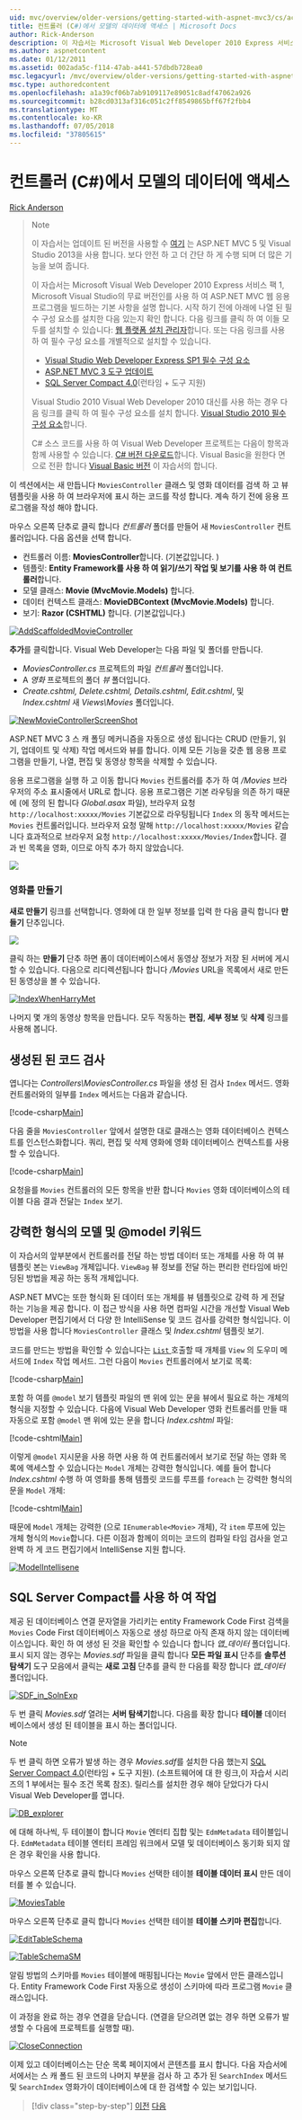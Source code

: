 ```yaml
---
uid: mvc/overview/older-versions/getting-started-with-aspnet-mvc3/cs/accessing-your-models-data-from-a-controller
title: 컨트롤러 (C#)에서 모델의 데이터에 액세스 | Microsoft Docs
author: Rick-Anderson
description: 이 자습서는 Microsoft Visual Web Developer 2010 Express 서비스 팩 1, 인를 사용 하 여 ASP.NET MVC 웹 응용 프로그램을 빌드하는 기본 사항을 설명 하는 중...
ms.author: aspnetcontent
ms.date: 01/12/2011
ms.assetid: 002ada5c-f114-47ab-a441-57dbdb728ea0
msc.legacyurl: /mvc/overview/older-versions/getting-started-with-aspnet-mvc3/cs/accessing-your-models-data-from-a-controller
msc.type: authoredcontent
ms.openlocfilehash: a1a39cf06b7ab9109117e89051c8adf47062a926
ms.sourcegitcommit: b28cd0313af316c051c2ff8549865bff67f2fbb4
ms.translationtype: MT
ms.contentlocale: ko-KR
ms.lasthandoff: 07/05/2018
ms.locfileid: "37805615"
---
```

<a name="accessing-your-models-data-from-a-controller-c"></a>컨트롤러 (C#)에서 모델의 데이터에 액세스
====================
[Rick Anderson](https://github.com/Rick-Anderson)

> > [!NOTE]
> > 이 자습서는 업데이트 된 버전을 사용할 수 [여기](../../../getting-started/introduction/getting-started.md) 는 ASP.NET MVC 5 및 Visual Studio 2013을 사용 합니다. 보다 안전 하 고 더 간단 하 게 수행 되며 더 많은 기능을 보여 줍니다.
> 
> 
> 이 자습서는 Microsoft Visual Web Developer 2010 Express 서비스 팩 1, Microsoft Visual Studio의 무료 버전인를 사용 하 여 ASP.NET MVC 웹 응용 프로그램을 빌드하는 기본 사항을 설명 합니다. 시작 하기 전에 아래에 나열 된 필수 구성 요소를 설치한 다음 있는지 확인 합니다. 다음 링크를 클릭 하 여 이들 모두를 설치할 수 있습니다: [웹 플랫폼 설치 관리자](https://www.microsoft.com/web/gallery/install.aspx?appid=VWD2010SP1Pack)합니다. 또는 다음 링크를 사용 하 여 필수 구성 요소를 개별적으로 설치할 수 있습니다.
> 
> - [Visual Studio Web Developer Express SP1 필수 구성 요소](https://www.microsoft.com/web/gallery/install.aspx?appid=VWD2010SP1Pack)
> - [ASP.NET MVC 3 도구 업데이트](https://www.microsoft.com/web/gallery/install.aspx?appsxml=&amp;appid=MVC3)
> - [SQL Server Compact 4.0](https://www.microsoft.com/web/gallery/install.aspx?appid=SQLCE;SQLCEVSTools_4_0)(런타임 + 도구 지원)
> 
> Visual Studio 2010 Visual Web Developer 2010 대신를 사용 하는 경우 다음 링크를 클릭 하 여 필수 구성 요소를 설치 합니다. [Visual Studio 2010 필수 구성 요소](https://www.microsoft.com/web/gallery/install.aspx?appsxml=&amp;appid=VS2010SP1Pack)합니다.
> 
> C# 소스 코드를 사용 하 여 Visual Web Developer 프로젝트는 다음이 항목과 함께 사용할 수 있습니다. [C# 버전 다운로드](https://code.msdn.microsoft.com/Introduction-to-MVC-3-10d1b098)합니다. Visual Basic을 원한다 면으로 전환 합니다 [Visual Basic 버전](../vb/intro-to-aspnet-mvc-3.md) 이 자습서의 합니다.

이 섹션에서는 새 만듭니다 `MoviesController` 클래스 및 영화 데이터를 검색 하 고 뷰 템플릿을 사용 하 여 브라우저에 표시 하는 코드를 작성 합니다. 계속 하기 전에 응용 프로그램을 작성 해야 합니다.

마우스 오른쪽 단추로 클릭 합니다 *컨트롤러* 폴더를 만들어 새 `MoviesController` 컨트롤러입니다. 다음 옵션을 선택 합니다.

- 컨트롤러 이름: **MoviesController**합니다. (기본값입니다. )
- 템플릿: **Entity Framework를 사용 하 여 읽기/쓰기 작업 및 보기를 사용 하 여 컨트롤러**합니다.
- 모델 클래스: **Movie (MvcMovie.Models)** 합니다.
- 데이터 컨텍스트 클래스: **MovieDBContext (MvcMovie.Models)** 합니다.
- 보기: **Razor (CSHTML)** 합니다. (기본값입니다.)

[![AddScaffoldedMovieController](accessing-your-models-data-from-a-controller/_static/image2.png "AddScaffoldedMovieController")](accessing-your-models-data-from-a-controller/_static/image1.png)

**추가**를 클릭합니다. Visual Web Developer는 다음 파일 및 폴더를 만듭니다.

- *MoviesController.cs* 프로젝트의 파일 *컨트롤러* 폴더입니다.
- A *영화* 프로젝트의 폴더 *뷰* 폴더입니다.
- *Create.cshtml, Delete.cshtml, Details.cshtml, Edit.cshtml*, 및 *Index.cshtml* 새 *Views\Movies* 폴더입니다.

[![NewMovieControllerScreenShot](accessing-your-models-data-from-a-controller/_static/image4.png "NewMovieControllerScreenShot")](accessing-your-models-data-from-a-controller/_static/image3.png)

ASP.NET MVC 3 스 캐 폴딩 메커니즘을 자동으로 생성 됩니다는 CRUD (만들기, 읽기, 업데이트 및 삭제) 작업 메서드와 뷰를 합니다. 이제 모든 기능을 갖춘 웹 응용 프로그램을 만들기, 나열, 편집 및 동영상 항목을 삭제할 수 있습니다.

응용 프로그램을 실행 하 고 이동 합니다 `Movies` 컨트롤러를 추가 하 여 */Movies* 브라우저의 주소 표시줄에서 URL로 합니다. 응용 프로그램은 기본 라우팅을 의존 하기 때문에 (에 정의 된 합니다 *Global.asax* 파일), 브라우저 요청 `http://localhost:xxxxx/Movies` 기본값으로 라우팅됩니다 `Index` 의 동작 메서드는 `Movies` 컨트롤러입니다. 브라우저 요청 말해 `http://localhost:xxxxx/Movies` 같습니다 효과적으로 브라우저 요청 `http://localhost:xxxxx/Movies/Index`합니다. 결과 빈 목록을 영화, 이므로 아직 추가 하지 않았습니다.

![](accessing-your-models-data-from-a-controller/_static/image5.png)

### <a name="creating-a-movie"></a>영화를 만들기

**새로 만들기** 링크를 선택합니다. 영화에 대 한 일부 정보를 입력 한 다음 클릭 합니다 **만들기** 단추입니다.

![](accessing-your-models-data-from-a-controller/_static/image6.png)

클릭 하는 **만들기** 단추 하면 폼이 데이터베이스에서 동영상 정보가 저장 된 서버에 게시할 수 있습니다. 다음으로 리디렉션됩니다 합니다 */Movies* URL을 목록에서 새로 만든된 동영상을 볼 수 있습니다.

[![IndexWhenHarryMet](accessing-your-models-data-from-a-controller/_static/image8.png "IndexWhenHarryMet")](accessing-your-models-data-from-a-controller/_static/image7.png)

나머지 몇 개의 동영상 항목을 만듭니다. 모두 작동하는 **편집**, **세부 정보** 및 **삭제** 링크를 사용해 봅니다.

## <a name="examining-the-generated-code"></a>생성된 된 코드 검사

엽니다는 *Controllers\MoviesController.cs* 파일을 생성 된 검사 `Index` 메서드. 영화 컨트롤러와의 일부를 `Index` 메서드는 다음과 같습니다.

[!code-csharp[Main](accessing-your-models-data-from-a-controller/samples/sample1.cs)]

다음 줄을 `MoviesController` 앞에서 설명한 대로 클래스는 영화 데이터베이스 컨텍스트를 인스턴스화합니다. 쿼리, 편집 및 삭제 영화에 영화 데이터베이스 컨텍스트를 사용할 수 있습니다.

[!code-csharp[Main](accessing-your-models-data-from-a-controller/samples/sample2.cs)]

요청을를 `Movies` 컨트롤러의 모든 항목을 반환 합니다 `Movies` 영화 데이터베이스의 테이블 다음 결과 전달는 `Index` 보기.

## <a name="strongly-typed-models-and-the-model-keyword"></a>강력한 형식의 모델 및 @model 키워드

이 자습서의 앞부분에서 컨트롤러를 전달 하는 방법 데이터 또는 개체를 사용 하 여 뷰 템플릿 본는 `ViewBag` 개체입니다. `ViewBag` 뷰 정보를 전달 하는 편리한 런타임에 바인딩된 방법을 제공 하는 동적 개체입니다.

ASP.NET MVC는 또한 형식화 된 데이터 또는 개체를 뷰 템플릿으로 강력 하 게 전달 하는 기능을 제공 합니다. 이 접근 방식을 사용 하면 컴파일 시간을 개선할 Visual Web Developer 편집기에서 더 다양 한 IntelliSense 및 코드 검사를 강력한 형식입니다. 이 방법을 사용 합니다 `MoviesController` 클래스 및 *Index.cshtml* 템플릿 보기.

코드를 만드는 방법을 확인할 수 있습니다는 [ `List` ](https://msdn.microsoft.com/library/6sh2ey19.aspx) 호출할 때 개체를 `View` 의 도우미 메서드에 `Index` 작업 메서드. 그런 다음이 `Movies` 컨트롤러에서 보기로 목록:

[!code-csharp[Main](accessing-your-models-data-from-a-controller/samples/sample3.cs)]

포함 하 여를 `@model` 보기 템플릿 파일의 맨 위에 있는 문을 뷰에서 필요로 하는 개체의 형식을 지정할 수 있습니다. 다음에 Visual Web Developer 영화 컨트롤러를 만들 때 자동으로 포함 `@model` 맨 위에 있는 문을 합니다 *Index.cshtml* 파일:

[!code-cshtml[Main](accessing-your-models-data-from-a-controller/samples/sample4.cshtml)]

이렇게 `@model` 지시문을 사용 하면 사용 하 여 컨트롤러에서 보기로 전달 하는 영화 목록에 액세스할 수 있습니다는 `Model` 개체는 강력한 형식입니다. 예를 들어 합니다 *Index.cshtml* 수행 하 여 영화를 통해 템플릿 코드를 루프를 `foreach` 는 강력한 형식의 문을 `Model` 개체:

[!code-cshtml[Main](accessing-your-models-data-from-a-controller/samples/sample5.cshtml)]

때문에 `Model` 개체는 강력한 (으로 `IEnumerable<Movie>` 개체), 각 `item` 루프에 있는 개체 형식의 `Movie`합니다. 다른 이점과 함께이 의미는 코드의 컴파일 타임 검사을 얻고 완벽 하 게 코드 편집기에서 IntelliSense 지원 합니다.

[![ModelIntellisene](accessing-your-models-data-from-a-controller/_static/image10.png "ModelIntellisene")](accessing-your-models-data-from-a-controller/_static/image9.png)

## <a name="working-with-sql-server-compact"></a>SQL Server Compact를 사용 하 여 작업

제공 된 데이터베이스 연결 문자열을 가리키는 entity Framework Code First 검색을 `Movies` Code First 데이터베이스 자동으로 생성 하므로 아직 존재 하지 않는 데이터베이스입니다. 확인 하 여 생성 된 것을 확인할 수 있습니다 합니다 *앱\_데이터* 폴더입니다. 표시 되지 않는 경우는 *Movies.sdf* 파일을 클릭 합니다 **모든 파일 표시** 단추를 **솔루션 탐색기** 도구 모음에서 클릭는 **새로 고침** 단추를 클릭 한 다음를 확장 합니다 *앱\_데이터* 폴더입니다.

[![SDF_in_SolnExp](accessing-your-models-data-from-a-controller/_static/image12.png "SDF_in_SolnExp")](accessing-your-models-data-from-a-controller/_static/image11.png)

두 번 클릭 *Movies.sdf* 열려는 **서버 탐색기**합니다. 다음를 확장 합니다 **테이블** 데이터베이스에서 생성 된 테이블을 표시 하는 폴더입니다.

> [!NOTE]
> 두 번 클릭 하면 오류가 발생 하는 경우 *Movies.sdf*를 설치한 다음 했는지 [SQL Server Compact 4.0](https://www.microsoft.com/web/gallery/install.aspx?appid=SQLCE;SQLCEVSTools_4_0)(런타임 + 도구 지원). (소프트웨어에 대 한 링크,이 자습서 시리즈의 1 부에서는 필수 조건 목록 참조). 릴리스를 설치한 경우 해야 닫았다가 다시 Visual Web Developer를 엽니다.


[![DB_explorer](accessing-your-models-data-from-a-controller/_static/image14.png "DB_explorer")](accessing-your-models-data-from-a-controller/_static/image13.png)

에 대해 하나씩, 두 테이블이 합니다 `Movie` 엔터티 집합 및는 `EdmMetadata` 테이블입니다. `EdmMetadata` 테이블 엔터티 프레임 워크에서 모델 및 데이터베이스 동기화 되지 않은 경우 확인을 사용 합니다.

마우스 오른쪽 단추로 클릭 합니다 `Movies` 선택한 테이블 **테이블 데이터 표시** 만든 데이터를 볼 수 있습니다.

[![MoviesTable](accessing-your-models-data-from-a-controller/_static/image16.png "MoviesTable")](accessing-your-models-data-from-a-controller/_static/image15.png)

마우스 오른쪽 단추로 클릭 합니다 `Movies` 선택한 테이블 **테이블 스키마 편집**합니다.

[![EditTableSchema](accessing-your-models-data-from-a-controller/_static/image18.png "EditTableSchema")](accessing-your-models-data-from-a-controller/_static/image17.png)

[![TableSchemaSM](accessing-your-models-data-from-a-controller/_static/image20.png "TableSchemaSM")](accessing-your-models-data-from-a-controller/_static/image19.png)

알림 방법의 스키마를 `Movies` 테이블에 매핑됩니다는 `Movie` 앞에서 만든 클래스입니다. Entity Framework Code First 자동으로 생성이 스키마에 따라 프로그램 `Movie` 클래스입니다.

이 과정을 완료 하는 경우 연결을 닫습니다. (연결을 닫으려면 없는 경우 하면 오류가 발생할 수 다음에 프로젝트를 실행할 때).

[![CloseConnection](accessing-your-models-data-from-a-controller/_static/image22.png "CloseConnection")](accessing-your-models-data-from-a-controller/_static/image21.png)

이제 있고 데이터베이스는 단순 목록 페이지에서 콘텐츠를 표시 합니다. 다음 자습서에서에서는 스 캐 폴드 된 코드의 나머지 부분을 검사 하 고 추가 된 `SearchIndex` 메서드 및 `SearchIndex` 영화가이 데이터베이스에 대 한 검색할 수 있는 보기입니다.

> [!div class="step-by-step"]
> [이전](adding-a-model.md)
> [다음](examining-the-edit-methods-and-edit-view.md)
